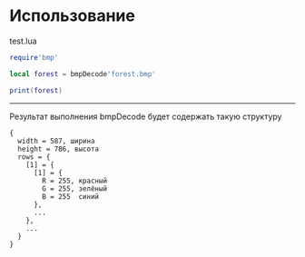 # Использование
test.lua
```lua
require'bmp'

local forest = bmpDecode'forest.bmp'

print(forest)
```
____
Результат выполнения bmpDecode будет содержать такую структуру
```
{
  width = 587, ширина
  height = 786, высота
  rows = {
    [1] = {
      [1] = {
        R = 255, красный
        G = 255, зелёный
        B = 255  синий
      },
      ...
    },
    ...
  }
}
```
